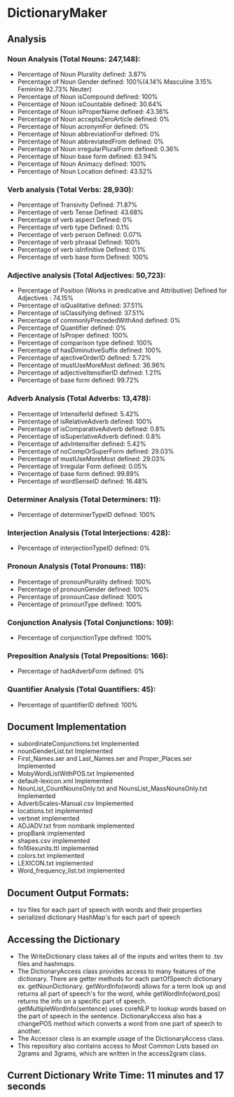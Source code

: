 # DictionaryMaker
## Analysis
### Noun Analysis (Total Nouns: 247,148):
- Percentage of Noun Plurality defined: 3.87%
- Percentage of Noun Gender defined: 100%(4.14% Masculine 3.15% Feminine 92.73% Neuter)
- Percentage of Noun isCompound defined: 100%
- Percentage of Noun isCountable defined: 30.64%
- Percentage of Noun isProperName defined: 43.36%
- Percentage of Noun acceptsZeroArticle defined: 0%
- Percentage of Noun acronymFor defined: 0%
- Percentage of Noun abbreviationFor defined: 0%
- Percentage of Noun abbreviatedFrom defined: 0%
- Percentage of Noun irregularPluralForm defined: 0.36%
- Percentage of Noun base form defined: 63.94%
- Percentage of Noun Animacy defined: 100%
- Percentage of Noun Location defined: 43.52%
### Verb analysis (Total Verbs: 28,930):
- Percentage of Transivity Defined: 71.87%
- Percentage of verb Tense Defined: 43.68%
- Percentage of verb aspect Defined: 0%
- Percentage of verb type Defined: 0.1%
- Percentage of verb person Defined: 0.07%
- Percentage of verb phrasal Defined: 100%
- Percentage of verb isInfinitive Defined: 0.1%
- Percentage of verb base form Defined: 100%
### Adjective analysis (Total Adjectives: 50,723):
- Percentage of Position (Works in predicative and Attributive) Defined for Adjectives : 74.15%
- Percentage of isQualitative defined: 37.51%
- Percentage of isClassifying defined: 37.51%
- Percentage of commonlyPrecededWithAnd defined: 0%
- Percentage of Quantifier defined: 0%
- Percentage of IsProper defined: 100%
- Percentage of comparison type defined: 100%
- Percentage of hasDiminutiveSuffix defined: 100%
- Percentage of ajectiveOrderID defined: 5.72%
- Percentage of mustUseMoreMost defined: 36.96%
- Percentage of adjectiveItensifierID defined: 1.21%
- Percentage of base form defined: 99.72%
### Adverb Analysis (Total Adverbs: 13,478): 
- Percentage of IntensiferId defined: 5.42%
- Percentage of isRelativeAdverb defined: 100%
- Percentage of isComparativeAdverb defined: 0.8%
- Percentage of isSuperlativeAdverb defined: 0.8%
- Percentage of advIntensifier defined: 5.42%
- Percentage of noCompOrSuperForm defined: 29.03%
- Percentage of mustUseMoreMost defined: 29.03%
- Percentage of Irregular Form defined: 0.05%
- Percentage of base form defined: 99.89%
- Percentage of wordSenseID defined: 16.48%
### Determiner Analysis (Total Determiners: 11): 
- Percentage of determinerTypeID defined: 100%
### Interjection Analysis (Total Interjections: 428): 
- Percentage of interjectionTypeID defined: 0%
### Pronoun Analysis (Total Pronouns: 118): 
- Percentage of pronounPlurality defined: 100%
- Percentage of pronounGender defined: 100%
- Percentage of pronounCase defined: 100%
- Percentage of pronounType defined: 100%
### Conjunction Analysis (Total Conjunctions: 109): 
- Percentage of conjunctionType defined: 100%
### Preposition Analysis (Total Prepositions: 166): 
- Percentage of hadAdverbForm defined: 0%
### Quantifier Analysis (Total Quantifiers: 45): 
- Percentage of quantifierID defined: 100%
## Document Implementation
- subordinateConjunctions.txt Implemented
- nounGenderList.txt Implemented 
- First_Names.ser and Last_Names.ser and Proper_Places.ser Implemented
- MobyWordListWithPOS.txt Implemented
- default-lexicon.xml Implemented
- NounList_CountNounsOnly.txt and NounsList_MassNounsOnly.txt Implemented
- AdverbScales-Manual.csv Implemented
- locations.txt implemented
- verbnet implemented
- ADJADV.txt from nombank implemented
- propBank implemented
- shapes.csv implemented
- fn16lexunits.ttl implemented
- colors.txt implemented
- LEXICON.txt implemented
- Word_frequency_list.txt implemented
## Document Output Formats:
- tsv files for each part of speech with words and their properties
- serialized dictionary HashMap's for each part of speech
## Accessing the Dictionary
- The WriteDictionary class takes all of the inputs and writes them to .tsv files and hashmaps.
- The DictionaryAccess class provides access to many features of the dictionary. There are getter methods for each partOfSpeech dictionary ex. getNounDictionary. getWordInfo(word) allows for a term look up and returns all part of speech's for the word, while getWordInfo(word,pos) returns the info on a specific part of speech. getMultipleWordInfo(sentence) uses coreNLP to lookup words based on the part of speech in the sentence. DictionaryAccess also has a changePOS method which converts a word from one part of speech to another. 
- The Accessor class is an example usage of the DictionaryAccess class.
- This repository also contains access to Most Common Lists based on 2grams and 3grams, which are written in the access2gram class.
## Current Dictionary Write Time: 11 minutes and 17 seconds
